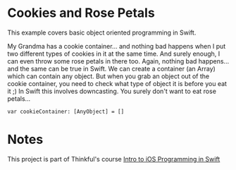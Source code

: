 # Cookies and Rose Petals

This example covers basic object oriented programming in Swift.

My Grandma has a cookie container... and nothing bad happens when I put two different types of cookies in it at the same time. And surely enough, I can even throw some rose petals in there too. Again, nothing bad happens... and the same can be true in Swift. We can create a container (an Array) which can contain any object. But when you grab an object out of the cookie container, you need to check what type of object it is before you eat it ;) In Swift this involves downcasting. You surely don't want to eat rose petals...

`var cookieContainer: [AnyObject] = []`

# Notes

This project is part of Thinkful's course [Intro to iOS Programming in Swift](http://thinkful.com)
